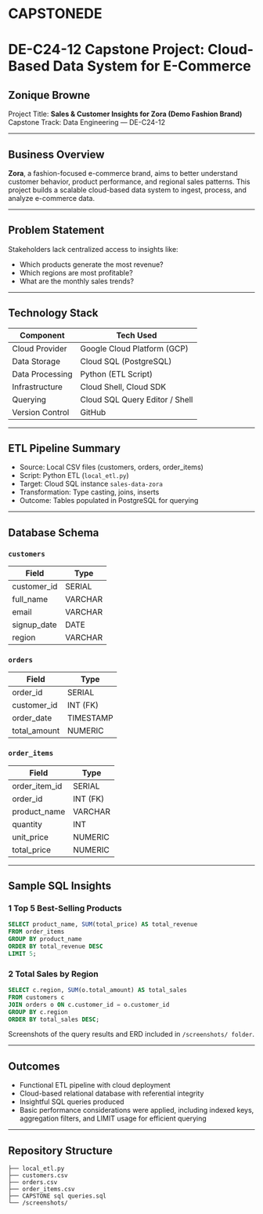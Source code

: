 # CAPSTONEDE

#  DE-C24-12 Capstone Project: Cloud-Based Data System for E-Commerce

##  **Zonique Browne**  
Project Title: **Sales & Customer Insights for Zora (Demo Fashion Brand)**  
Capstone Track: Data Engineering — DE-C24-12

---

##  Business Overview

**Zora**, a fashion-focused e-commerce brand, aims to better understand customer behavior, product performance, and regional sales patterns. This project builds a scalable cloud-based data system to ingest, process, and analyze e-commerce data.

---

## Problem Statement

Stakeholders lack centralized access to insights like:
- Which products generate the most revenue?
- Which regions are most profitable?
- What are the monthly sales trends?

---

## Technology Stack

| Component              | Tech Used                    |
|------------------------|------------------------------|
| Cloud Provider         | Google Cloud Platform (GCP)  |
| Data Storage           | Cloud SQL (PostgreSQL)       |
| Data Processing        | Python (ETL Script)          |
| Infrastructure         | Cloud Shell, Cloud SDK       |
| Querying               | Cloud SQL Query Editor / Shell |
| Version Control        | GitHub                       |

---

## ETL Pipeline Summary

- Source: Local CSV files (customers, orders, order_items)
- Script: Python ETL (`local_etl.py`)
- Target: Cloud SQL instance `sales-data-zora`  
- Transformation: Type casting, joins, inserts  
- Outcome: Tables populated in PostgreSQL for querying

---

##  Database Schema

### `customers`
| Field        | Type      |
|--------------|-----------|
| customer_id  | SERIAL    |
| full_name    | VARCHAR   |
| email        | VARCHAR   |
| signup_date  | DATE      |
| region       | VARCHAR   |

### `orders`
| Field        | Type      |
|--------------|-----------|
| order_id     | SERIAL    |
| customer_id  | INT (FK)  |
| order_date   | TIMESTAMP |
| total_amount | NUMERIC   |

### `order_items`
| Field         | Type      |
|---------------|-----------|
| order_item_id | SERIAL    |
| order_id      | INT (FK)  |
| product_name  | VARCHAR   |
| quantity      | INT       |
| unit_price    | NUMERIC   |
| total_price   | NUMERIC   |

---

## Sample SQL Insights

### 1 Top 5 Best-Selling Products

```sql
SELECT product_name, SUM(total_price) AS total_revenue
FROM order_items
GROUP BY product_name
ORDER BY total_revenue DESC
LIMIT 5;
```

### 2 Total Sales by Region

```sql
SELECT c.region, SUM(o.total_amount) AS total_sales
FROM customers c
JOIN orders o ON c.customer_id = o.customer_id
GROUP BY c.region
ORDER BY total_sales DESC;
```

 Screenshots of the query results and ERD included in `/screenshots/ folder`.

---

## Outcomes

- Functional ETL pipeline with cloud deployment
- Cloud-based relational database with referential integrity
- Insightful SQL queries produced
- Basic performance considerations were applied, including indexed keys, aggregation filters, and LIMIT usage for efficient querying

---

## Repository Structure

```
├── local_etl.py
├── customers.csv
├── orders.csv
├── order_items.csv
├── CAPSTONE sql queries.sql
└── /screenshots/
